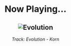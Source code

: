 <div align="center"> 
<h1>Now Playing...</h1>

![Evolution](https://i.scdn.co/image/ab67616d00001e02cd8176d1d53fb8c345375866)
--
_<p>Track: Evolution - Korn </p>_
</div>
